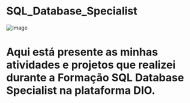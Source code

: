 # SQL_Database_Specialist
![image](https://user-images.githubusercontent.com/105325488/211213590-10a0e817-e4d5-4de2-882c-92a1765d5616.png)

# Aqui está presente as minhas atividades e projetos que realizei durante a Formação SQL Database Specialist na plataforma DIO.

